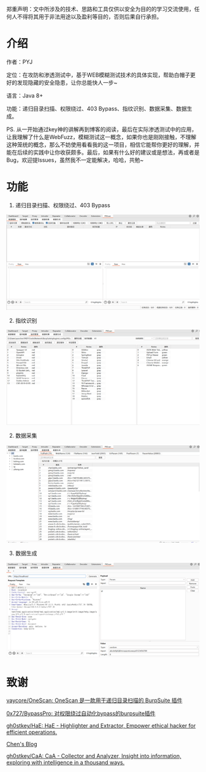 

郑重声明：文中所涉及的技术、思路和工具仅供以安全为目的的学习交流使用，任何人不得将其用于非法用途以及盈利等目的，否则后果自行承担。
# 介绍
作者：PYJ

定位：在攻防和渗透测试中，基于WEB模糊测试技术的具体实现，帮助白帽子更好的发现隐藏的安全隐患，让你总能快人一步~

语言：Java 8+

功能：递归目录扫描、权限绕过、403 Bypass、指纹识别、数据采集、数据生成。

PS. 从一开始通过key神的讲解再到博客的阅读，最后在实际渗透测试中的应用，让我理解了什么是WebFuzz，模糊测试这一概念，如果你也是刚刚接触，不理解这种笼统的概念，那么不妨使用看看我的这一项目，相信它能帮你更好的理解，并能在后续的实践中让你收获颇多。最后，如果有什么好的建议或是想法，再或者是Bug，欢迎提Issues，虽然我不一定能解决，哈哈，共勉~

# 功能

1. 递归目录扫描、权限绕过、403 Bypass

![Snipaste_2025-10-03_15-48-22](img/Snipaste_2025-10-03_15-48-22.png)

2. 指纹识别

![image-20251003155045700](img/image-20251003155045700.png)

2. 数据采集

![image-20251003155102079](img//image-20251003155102079.png)

3. 数据生成

![image-20251003155137224](img//image-20251003155137224.png)



# 致谢
[vaycore/OneScan: OneScan 是一款用于递归目录扫描的 BurpSuite 插件](https://github.com/vaycore/OneScan)

[0x727/BypassPro: 对权限绕过自动化bypass的burpsuite插件](https://github.com/0x727/BypassPro)

[gh0stkey/HaE: HaE - Highlighter and Extractor, Empower ethical hacker for efficient operations.](https://github.com/gh0stkey/HaE)

[Chen's Blog](https://gh0st.cn/)

[gh0stkey/CaA: CaA - Collector and Analyzer, Insight into information, exploring with intelligence in a thousand ways.](https://github.com/gh0stkey/CaA)
